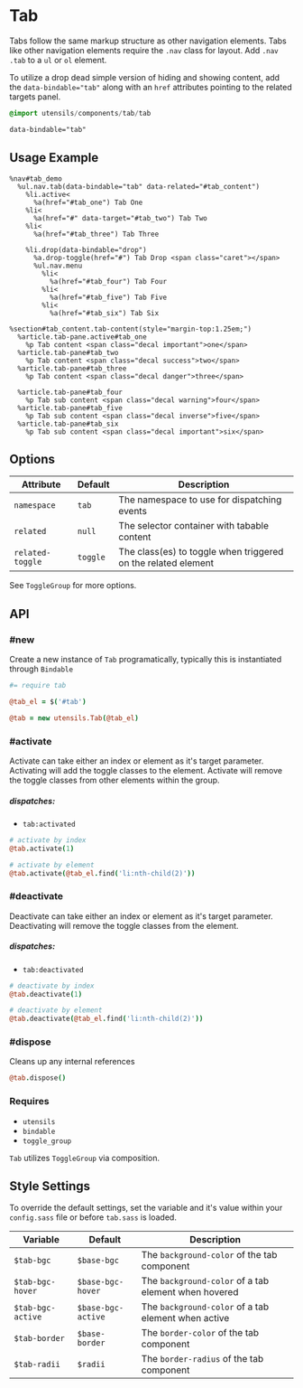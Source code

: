 
# Tab
Tabs follow the same markup structure as other navigation elements. Tabs
like other navigation elements require the `.nav` class for layout. Add
`.nav .tab` to a `ul` or `ol` element.

To utilize a drop dead simple version of hiding and showing content, add
the `data-bindable="tab"` along with an `href` attributes pointing to
the related targets panel.

```sass
@import utensils/components/tab/tab
```

```html
data-bindable="tab"
```

## Usage Example

<!--~ markup/tab.html.haml -->
```haml
%nav#tab_demo
  %ul.nav.tab(data-bindable="tab" data-related="#tab_content")
    %li.active<
      %a(href="#tab_one") Tab One
    %li<
      %a(href="#" data-target="#tab_two") Tab Two
    %li<
      %a(href="#tab_three") Tab Three

    %li.drop(data-bindable="drop")
      %a.drop-toggle(href="#") Tab Drop <span class="caret"></span>
      %ul.nav.menu
        %li<
          %a(href="#tab_four") Tab Four
        %li<
          %a(href="#tab_five") Tab Five
        %li<
          %a(href="#tab_six") Tab Six

%section#tab_content.tab-content(style="margin-top:1.25em;")
  %article.tab-pane.active#tab_one
    %p Tab content <span class="decal important">one</span>
  %article.tab-pane#tab_two
    %p Tab content <span class="decal success">two</span>
  %article.tab-pane#tab_three
    %p Tab content <span class="decal danger">three</span>

  %article.tab-pane#tab_four
    %p Tab sub content <span class="decal warning">four</span>
  %article.tab-pane#tab_five
    %p Tab sub content <span class="decal inverse">five</span>
  %article.tab-pane#tab_six
    %p Tab sub content <span class="decal important">six</span>
```
<!-- end -->

## Options

Attribute        | Default     | Description
---------------- | ----------- | -------------------------------------------
`namespace`      | `tab`       | The namespace to use for dispatching events
`related`        | `null`      | The selector container with tabable content
`related-toggle` | `toggle`    | The class(es) to toggle when triggered on the related element

See `ToggleGroup` for more options.

## API

### #new
Create a new instance of `Tab` programatically, typically this
is instantiated through `Bindable`

```coffee
#= require tab

@tab_el = $('#tab')

@tab = new utensils.Tab(@tab_el)
```

### #activate
Activate can take either an index or element as it's target parameter.
Activating will add the toggle classes to the element. Activate will
remove the toggle classes from other elements within the group.

##### dispatches:
- `tab:activated`

```coffee
# activate by index
@tab.activate(1)

# activate by element
@tab.activate(@tab_el.find('li:nth-child(2)'))
```

### #deactivate
Deactivate can take either an index or element as it's target parameter.
Deactivating will remove the toggle classes from the element.

##### dispatches:
- `tab:deactivated`

```coffee
# deactivate by index
@tab.deactivate(1)

# deactivate by element
@tab.deactivate(@tab_el.find('li:nth-child(2)'))
```

### #dispose
Cleans up any internal references 

```coffee
@tab.dispose()
```

### Requires
- `utensils`
- `bindable`
- `toggle_group`

`Tab` utilizes `ToggleGroup` via composition.

## Style Settings
To override the default settings, set the variable and it's value
within your `config.sass` file or before `tab.sass` is loaded.

Variable          | Default            | Description
----------------- | ------------------ | -------------------------------------------
`$tab-bgc`        | `$base-bgc`        | The `background-color` of the tab component
`$tab-bgc-hover`  | `$base-bgc-hover`  | The `background-color` of a tab element when hovered
`$tab-bgc-active` | `$base-bgc-active` | The `background-color` of a tab element when active
`$tab-border`     | `$base-border`     | The `border-color` of the tab component
`$tab-radii`      | `$radii`           | The `border-radius` of the tab component

